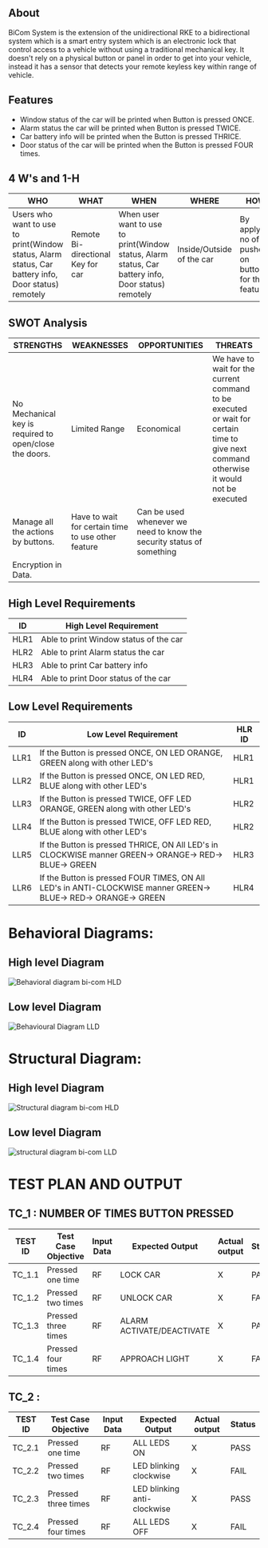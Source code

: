 ## About
BiCom System is the extension of the unidirectional RKE to a bidirectional system which is a smart entry system which is an electronic lock that control access to a vehicle without using a traditional mechanical key. It doesn't rely on a physical button or panel in order to get into your vehicle, instead it has a sensor that detects your remote keyless key within range of vehicle.

## Features
- Window status of the car will be printed when Button is pressed ONCE.
- Alarm status the car will be printed when Button is pressed TWICE.
- Car battery info will be printed when the Button is pressed THRICE. 
- Door status of the car will be printed when the Button is pressed FOUR times.

## 4 W's and 1-H
| WHO | WHAT | WHEN | WHERE | HOW |
| ------------- | ------------- | ----| ----- | ----- |
| Users who want to use to print(Window status, Alarm status, Car battery info, Door status) remotely| Remote Bi-directional Key for car |When user want to use to print(Window status, Alarm status, Car battery info, Door status) remotely | Inside/Outside of the car| By applying no of pushes on button for that feature| 

## SWOT Analysis
| STRENGTHS | WEAKNESSES | OPPORTUNITIES | THREATS |
| ------------- | ------------- | ----| ----- |
| No Mechanical key is required to open/close the doors.| Limited Range |Economical | We have to wait for the current command to be executed or wait for certain time to give next command otherwise it would not be executed|
|Manage all the actions by  buttons. | Have to wait for certain time to use other feature| Can be used whenever we need to know the security status of something| |   
|Encryption in Data. | |  | 

## High Level Requirements

| ID  | High Level Requirement |
| ------------- | ------------- |
| HLR1  | Able to print Window status of the car |        
| HLR2  | Able to print Alarm status the car |          
| HLR3  | Able to print Car battery info|    
| HLR4 | Able to print Door status of the car|

## Low Level Requirements
| ID  | Low Level Requirement | HLR ID
| ------------- | ------------- | ------- |
| LLR1  | If the Button is pressed ONCE, ON LED ORANGE, GREEN along with other LED's | HLR1 |    
| LLR2  |If the Button is pressed ONCE, ON LED RED, BLUE along with other LED's | HLR1|
| LLR3  |If the Button is pressed TWICE, OFF LED ORANGE, GREEN along with other LED's | HLR2 |    
| LLR4  |If the Button is pressed TWICE, OFF LED RED, BLUE along with other LED's | HLR2|
| LLR5  |If the Button is pressed THRICE, ON All LED's in CLOCKWISE manner GREEN-> ORANGE-> RED-> BLUE-> GREEN | HLR3 |    
| LLR6  |If the Button is pressed FOUR TIMES, ON All LED's in ANTI-CLOCKWISE manner GREEN-> BLUE-> RED-> ORANGE-> GREEN | HLR4 |


# Behavioral Diagrams:

## High level Diagram 
![Behavioral diagram bi-com HLD](https://user-images.githubusercontent.com/71927150/157907823-0155dbbb-ac45-401c-811c-92d9368dc57b.jpg)

## Low level Diagram
![Behavioural Diagram LLD](https://user-images.githubusercontent.com/71927150/157908247-44c05b6d-12fd-4bae-9aac-9cf666cdc416.jpg)

# Structural Diagram:

## High level Diagram
![Structural diagram bi-com HLD](https://user-images.githubusercontent.com/71927150/157908994-9857d46f-f74f-49ee-86a8-b32fb09fefd0.jpg)

## Low level Diagram
![structural diagram bi-com LLD](https://user-images.githubusercontent.com/71927150/157909353-d69d7b96-92be-410e-9dea-271ec7fd8fbe.jpg)

# TEST PLAN AND OUTPUT

## TC_1 : NUMBER OF TIMES BUTTON PRESSED

| TEST ID | Test Case Objective | Input Data  | Expected Output |Actual output| Status|
| ----- | ----- | ------- | ------- | ------ |------ |  
|TC_1.1| Pressed one time | RF | LOCK CAR |X | PASS |
|TC_1.2| Pressed two times | RF | UNLOCK CAR | X | FAIL|
|TC_1.3| Pressed three times | RF | ALARM ACTIVATE/DEACTIVATE| X | PASS|
|TC_1.4| Pressed four times| RF | APPROACH LIGHT | X |FAIL|

## TC_2 : 
| TEST ID | Test Case Objective | Input Data  | Expected Output |Actual output| Status|
| ----- | ----- | ------- | ------- | ------ |------ |  
|TC_2.1| Pressed one time | RF | ALL LEDS ON |X | PASS |
|TC_2.2| Pressed two times | RF | LED blinking clockwise | X | FAIL|
|TC_2.3| Pressed three times | RF | LED blinking anti-clockwise| X | PASS|
|TC_2.4| Pressed four times| RF | ALL LEDS OFF | X |FAIL|
